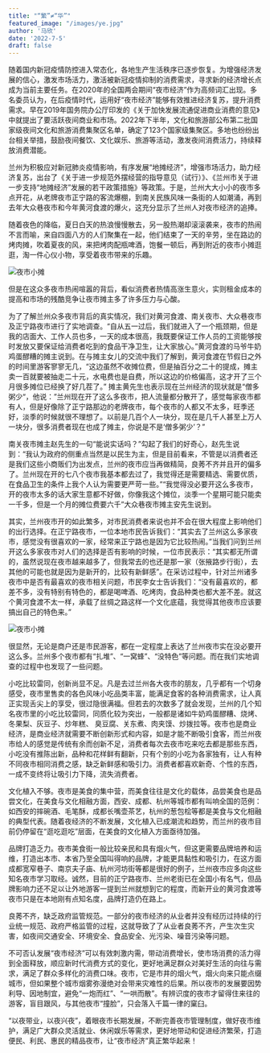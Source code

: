 ```yaml
---
title: "“繁”≠“华”"
featured_image: "/images/ye.jpg"
author: '马欣'
date: '2022-7-5'
draft: false
---
```


随着国内新冠疫情防控进入常态化，各地生产生活秩序已逐步恢复。为增强经济发展的信心，激发市场活力，激活被新冠疫情抑制的消费需求，寻求新的经济增长点成为当前主要任务。在2020年的全国两会期间“夜市经济”作为高频词汇出现。多名委员认为，在后疫情时代，运用好“夜市经济”能够有效推进经济复苏，提升消费需求。早在2019年国务院办公厅印发的《关于加快发展流通促进商业消费的意见》中就提出了要活跃夜间商业和市场。2022年下半年，文化和旅游部公布第二批国家级夜间文化和旅游消费集聚区名单，确定了123个国家级集聚区。多地也纷纷出台相关举措，鼓励夜间餐饮、文化娱乐、旅游等活动，激发夜间消费活力，持续释放消费潜能。

兰州为积极应对新冠肺炎疫情影响，有序发展“地摊经济”，增强市场活力，助力经济复苏，出台了《关于进一步规范外摆经营的指导意见（试行）》、《兰州市关于进一步支持“地摊经济”发展的若干政策措施》等政策。于是，兰州大大小小的夜市多点开花，从老牌夜市正宁路的客流爆棚，到南关民族风味一条街的人如潮涌，再到去年大众巷夜市和今年黄河食渡的爆火，这充分显示了兰州人对夜市经济的追捧。

随着夜色的降临，夏日白天的热浪慢慢散去，另一股热潮却滚滚袭来，夜市的热闹不言而喻，来自四面八方的人们聚集在一起，他们结束了一天的辛劳，坐在路边的烤肉摊，吹着夏夜的风，来把烤肉配瓶啤酒，饱餐一顿后，再到附近的夜市小摊逛逛，淘一件心仪小物，享受着夜市带来的乐趣。

![夜市小摊](/images/yeshi.jpg)

但是在这众多夜市热闹喧嚣的背后，看似消费者热情高涨生意火，实则租金成本的提高和市场的残酷竞争让夜市摊主多了许多压力与心酸。

为了了解兰州众多夜市背后的真实情况，我们对黄河食渡、南关夜市、大众巷夜市及正宁路夜市进行了实地调查。“自从五一过后，我们就进入了一个瓶颈期，但是我的店面大、工作人员也多，一天的成本很高，我既要保证工作人员的工资能够按时发放又要保证给消费者吃到的食品干净卫生，让大家放心。”黄河食渡的马爷牛奶鸡蛋醪糟的摊主说到。在与摊主女儿的交流中我们了解到，黄河食渡在节假日之外的时间里游客寥寥无几，“这边虽然不收摊位费，但是抽百分之二十的提成，摊主卖一百就要被抽走二十元，水电费也是自费，所以这边的价格偏高，这才开了三个月很多摊位已经换了好几茬了。” 摊主黄先生也表示现在兰州经济的现状就是“僧多粥少“，他说：”兰州现在开了这么多夜市，把人流量都分散开了，感觉每家夜市都有人，但是好像除了正宁路那边的老牌夜市，每个夜市的人都又不太多，旺季还好，淡季的时候就很不理想了。以前是几百个人一块分，现在是几千人甚至上万人一块分，很多消费者现在也成了摊主，你说是不是‘僧多粥少’？”

南关夜市摊主赵先生的一句“能说实话吗？”勾起了我们的好奇心，赵先生说到：“我认为政府的侧重点当然是以民生为主，但是目前看来，不管是以消费者还是我们这些小商贩们为出发点，兰州的夜市应当再做精简，良莠不齐并且开的偏多了。兰州现在开的七八个夜市我基本都去过了，我觉得还是需要精选、需要优质，在食品卫生的条件上我个人认为需要更严苛一些。”“我觉得没必要开这么多夜市，开的夜市太多的话大家生意都不好做，你像我这个摊位，淡季一个星期可能只能卖一千多，但是一个月的摊位费要六千”大众巷夜市摊主安先生说到。

其实，兰州夜市开的如此繁多，对市民消费者来说也并不会在很大程度上影响他们的出行选择。在正宁路夜市，一位本地市民告诉我们：“其实去了兰州这么多家夜市，感觉没有很喜欢的一家，经常来正宁路也是因为它比较热闹。”当我们问到兰州开这么多家夜市对人们的选择是否有影响的时候，一位市民表示：“其实都无所谓的，虽然说现在夜市越来越多了，但我常去的也还是那一家（张掖路步行街），去其他的可能也就是因为是新开的，比较有新鲜感”。在采访过程中，针对兰州诸多夜市中是否有最喜欢的夜市相关问题，市民李女士告诉我们：“没有最喜欢的，都差不多，没有特别有特色的，都是喝啤酒、吃烤肉，食品种类也都大差不差。就这个黄河食渡不太一样，承载了丝绸之路这样一个文化底蕴，我觉得其他夜市应该要搞出自己的特色来。”

![夜市小摊](/images/图片1.jpg)

很显然，无论是商户还是市民游客，都在一定程度上表达了兰州夜市实在没必要开这么多。兰州多个夜市都有“扎堆”、“一窝蜂”、“没特色”等问题。而在我们实地调查的过程中也发现了一些问题。

小吃比较雷同，创新尚显不足。凡是去过兰州各大夜市的朋友，几乎都有一个切身感受，夜市里售卖的各色风味小吃品类丰富，能满足食客的各种消费需求，让人真正实现舌尖上的享受，很过隐很满福。但若去的次数多了就会发现，兰州的几个知名夜市里的小吃比较雷同，同质化较为突出，一般都是诸如牛奶鸡蛋醪糟、烧烤、冬果梨、灰豆子、炒年糕、 臭豆腐、关东煮、肉夹馍、炒拨拉等。夜市也是商业经济，是商业经济就需要不断创新形式和内容，如是才能不断吸引食客，而兰州夜市给人的感觉是传统有余而创新不足，消费者每次去夜市吃来吃去都是那些东西，小吃没有推陈出新，品种和花样鲜有翻新，只有个别的小吃为各家独有，让人有种不同夜市相同消费之感，缺乏新鲜感和吸引力。消费者都喜欢新奇、个性的东西，一成不变终将让吸引力下降，流失消费者。

文化植入不够。夜市是美食的集中营，而美食往往是文化的载体，品尝美食也是品尝文化，在美食与文化相融方面，西安、成都、杭州等城市都有叫响全国的范例：如西安的摔碗酒、毛笔酥，成都长嘴壶茶艺，杭州的葱包桧等都是美食与文化相融的典型代表。随着夜经济的不断发展，文化植入已成潮流和趋势，而兰州的夜市目前仍停留在“逛吃逛吃”层面，在美食的文化植入方面亟待加强。

品牌打造乏力。夜市美食街一般比较亲民和具有烟火气，但这更需要品牌培养和运维，打造出本市、本省乃至全国叫得响的品牌，才能更具黏性和吸引力，在这方面成都宽窄巷子、南京夫子庙、杭州河坊街等都是很好的例子，兰州夜市应多向这些知名夜市学习取经。诚然，目前的正宁路夜市、兰州老街已在全国小有名气，但品牌影响力还不足以让外地游客一提到兰州就想到它的程度，而新开业的黄河食渡等夜市只是在本地刚有点知名度，品牌打造仍在路上。

良莠不齐，缺乏政府监管规范。一部分的夜市经济的从业者并没有经历过持续的行业统一规范、政府严格监管的过程，这就导致了了从业者良莠不齐，产生次生灾害，如夜间交通安全、环境安全、食品安全、光污染、噪音污染等问题。

不可否认发展“夜市经济”可以有效刺激内需，带动消费增长，使市场消费的活力得到全面释放，顺应新时代消费方式的变化，更好地满足群众对美好生活的向往与需求，满足了群众多样化的消费口味。夜市，它是市井的烟火气，烟火向来只能点缀城市，但如果整个城市烟雾弥漫绝对会带来灾难性的后果。所以夜市的发展要因势利导、因地制宜，避免“一炮而红”、“一哄而散”。有辨识度的夜市才留得住来往的游客，盲目跟风，与其他夜市“撞脸”，只会落入千篇一律的窠臼。

“以夜带业，以夜兴夜”，着眼夜市长期发展，不断完善夜市管理制度，做好夜市维护，满足广大群众灵活就业、休闲娱乐等需求，更好地带动和促进经济繁荣，打造便民、利民、惠民的精品夜市，让“夜市经济”真正繁华起来！

<iframe src="//player.bilibili.com/player.html?aid=279911666&bvid=BV1Qc411m7xo&cid=1370734699&p=1" scrolling="no" border="0" frameborder="no" framespacing="0" allowfullscreen="true"width="800px" height="600px> </iframe>